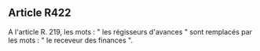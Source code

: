 Article R422
----
A l'article R. 219, les mots : " les régisseurs d'avances " sont remplacés par
les mots : " le receveur des finances ".
